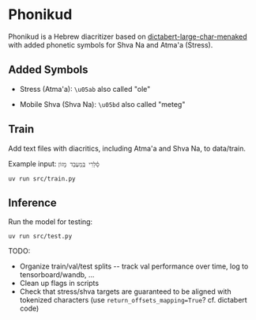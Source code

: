 # Phonikud

Phonikud is a Hebrew diacritizer based on [dictabert-large-char-menaked](https://huggingface.co/dicta-il/dictabert-large-char-menaked) with added phonetic symbols for Shva Na and Atma'a (Stress).

## Added Symbols

- Stress (Atma'a): `\u05ab` also called "ole"

- Mobile Shva (Shva Na): `\u05bd` also called "meteg"

## Train

Add text files with diacritics, including Atma'a and Shva Na, to data/train.

Example input: `סֵ֫לֵרִי בְּֽמַעְבַּד מָזוֹן`

```console
uv run src/train.py
```

## Inference

Run the model for testing:

```console
uv run src/test.py
```

TODO:
* Organize train/val/test splits -- track val performance over time, log to tensorboard/wandb, ...
* Clean up flags in scripts
* Check that stress/shva targets are guaranteed to be aligned with tokenized characters (use `return_offsets_mapping=True`? cf. dictabert code)